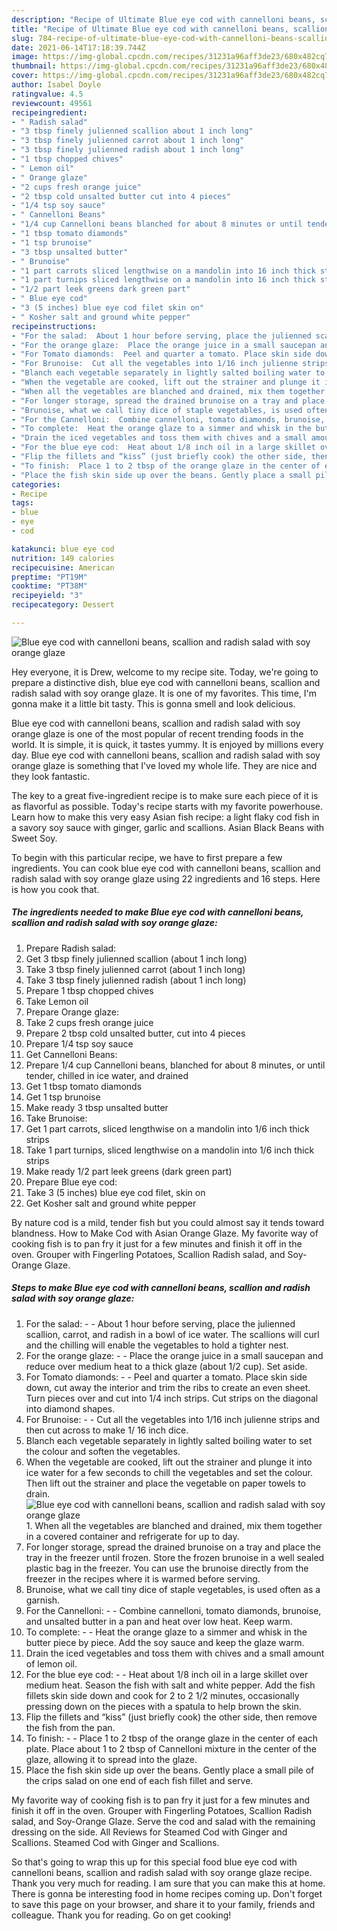 ```yaml
---
description: "Recipe of Ultimate Blue eye cod with cannelloni beans, scallion and radish salad with soy orange glaze"
title: "Recipe of Ultimate Blue eye cod with cannelloni beans, scallion and radish salad with soy orange glaze"
slug: 784-recipe-of-ultimate-blue-eye-cod-with-cannelloni-beans-scallion-and-radish-salad-with-soy-orange-glaze
date: 2021-06-14T17:18:39.744Z
image: https://img-global.cpcdn.com/recipes/31231a96aff3de23/680x482cq70/blue-eye-cod-with-cannelloni-beans-scallion-and-radish-salad-with-soy-orange-glaze-recipe-main-photo.jpg
thumbnail: https://img-global.cpcdn.com/recipes/31231a96aff3de23/680x482cq70/blue-eye-cod-with-cannelloni-beans-scallion-and-radish-salad-with-soy-orange-glaze-recipe-main-photo.jpg
cover: https://img-global.cpcdn.com/recipes/31231a96aff3de23/680x482cq70/blue-eye-cod-with-cannelloni-beans-scallion-and-radish-salad-with-soy-orange-glaze-recipe-main-photo.jpg
author: Isabel Doyle
ratingvalue: 4.5
reviewcount: 49561
recipeingredient:
- " Radish salad"
- "3 tbsp finely julienned scallion about 1 inch long"
- "3 tbsp finely julienned carrot about 1 inch long"
- "3 tbsp finely julienned radish about 1 inch long"
- "1 tbsp chopped chives"
- " Lemon oil"
- " Orange glaze"
- "2 cups fresh orange juice"
- "2 tbsp cold unsalted butter cut into 4 pieces"
- "1/4 tsp soy sauce"
- " Cannelloni Beans"
- "1/4 cup Cannelloni beans blanched for about 8 minutes or until tender chilled in ice water and drained"
- "1 tbsp tomato diamonds"
- "1 tsp brunoise"
- "3 tbsp unsalted butter"
- " Brunoise"
- "1 part carrots sliced lengthwise on a mandolin into 16 inch thick strips"
- "1 part turnips sliced lengthwise on a mandolin into 16 inch thick strips"
- "1/2 part leek greens dark green part"
- " Blue eye cod"
- "3 (5 inches) blue eye cod filet skin on"
- " Kosher salt and ground white pepper"
recipeinstructions:
- "For the salad:  About 1 hour before serving, place the julienned scallion, carrot, and radish in a bowl of ice water. The scallions will curl and the chilling will enable the vegetables to hold a tighter nest."
- "For the orange glaze:  Place the orange juice in a small saucepan and reduce over medium heat to a thick glaze (about 1/2 cup). Set aside."
- "For Tomato diamonds:  Peel and quarter a tomato. Place skin side down, cut away the interior and trim the ribs to create an even sheet. Turn pieces over and cut into 1/4 inch strips. Cut strips on the diagonal into diamond shapes."
- "For Brunoise:  Cut all the vegetables into 1/16 inch julienne strips and then cut across to make 1/ 16 inch dice."
- "Blanch each vegetable separately in lightly salted boiling water to set the colour and soften the vegetables."
- "When the vegetable are cooked, lift out the strainer and plunge it into ice water for a few seconds to chill the vegetables and set the colour. Then lift out the strainer and place the vegetable on paper towels to drain."
- "When all the vegetables are blanched and drained, mix them together in a covered container and refrigerate for up to day."
- "For longer storage, spread the drained brunoise on a tray and place the tray in the freezer until frozen. Store the frozen brunoise in a well sealed plastic bag in the freezer. You can use the brunoise directly from the freezer in the recipes where it is warmed before serving."
- "Brunoise, what we call tiny dice of staple vegetables, is used often as a garnish."
- "For the Cannelloni:  Combine cannelloni, tomato diamonds, brunoise, and unsalted butter in a pan and heat over low heat. Keep warm."
- "To complete:  Heat the orange glaze to a simmer and whisk in the butter piece by piece. Add the soy sauce and keep the glaze warm."
- "Drain the iced vegetables and toss them with chives and a small amount of lemon oil."
- "For the blue eye cod:  Heat about 1/8 inch oil in a large skillet over medium heat. Season the fish with salt and white pepper. Add the fish fillets skin side down and cook for 2 to 2 1/2 minutes, occasionally pressing down on the pieces with a spatula to help brown the skin."
- "Flip the fillets and “kiss” (just briefly cook) the other side, then remove the fish from the pan."
- "To finish:  Place 1 to 2 tbsp of the orange glaze in the center of each plate. Place about 1 to 2 tbsp of Cannelloni mixture in the center of the glaze, allowing it to spread into the glaze."
- "Place the fish skin side up over the beans. Gently place a small pile of the crips salad on one end of each fish fillet and serve."
categories:
- Recipe
tags:
- blue
- eye
- cod

katakunci: blue eye cod 
nutrition: 149 calories
recipecuisine: American
preptime: "PT19M"
cooktime: "PT38M"
recipeyield: "3"
recipecategory: Dessert

---
```



![Blue eye cod with cannelloni beans, scallion and radish salad with soy orange glaze](https://img-global.cpcdn.com/recipes/31231a96aff3de23/680x482cq70/blue-eye-cod-with-cannelloni-beans-scallion-and-radish-salad-with-soy-orange-glaze-recipe-main-photo.jpg)

Hey everyone, it is Drew, welcome to my recipe site. Today, we're going to prepare a distinctive dish, blue eye cod with cannelloni beans, scallion and radish salad with soy orange glaze. It is one of my favorites. This time, I'm gonna make it a little bit tasty. This is gonna smell and look delicious.

Blue eye cod with cannelloni beans, scallion and radish salad with soy orange glaze is one of the most popular of recent trending foods in the world. It is simple, it is quick, it tastes yummy. It is enjoyed by millions every day. Blue eye cod with cannelloni beans, scallion and radish salad with soy orange glaze is something that I've loved my whole life. They are nice and they look fantastic.

The key to a great five-ingredient recipe is to make sure each piece of it is as flavorful as possible. Today&#39;s recipe starts with my favorite powerhouse. Learn how to make this very easy Asian fish recipe: a light flaky cod fish in a savory soy sauce with ginger, garlic and scallions. Asian Black Beans with Sweet Soy.


To begin with this particular recipe, we have to first prepare a few ingredients. You can cook blue eye cod with cannelloni beans, scallion and radish salad with soy orange glaze using 22 ingredients and 16 steps. Here is how you cook that.

<!--inarticleads1-->

##### The ingredients needed to make Blue eye cod with cannelloni beans, scallion and radish salad with soy orange glaze:

1. Prepare  Radish salad:
1. Get 3 tbsp finely julienned scallion (about 1 inch long)
1. Take 3 tbsp finely julienned carrot (about 1 inch long)
1. Take 3 tbsp finely julienned radish (about 1 inch long)
1. Prepare 1 tbsp chopped chives
1. Take  Lemon oil
1. Prepare  Orange glaze:
1. Take 2 cups fresh orange juice
1. Prepare 2 tbsp cold unsalted butter, cut into 4 pieces
1. Prepare 1/4 tsp soy sauce
1. Get  Cannelloni Beans:
1. Prepare 1/4 cup Cannelloni beans, blanched for about 8 minutes, or until tender, chilled in ice water, and drained
1. Get 1 tbsp tomato diamonds
1. Get 1 tsp brunoise
1. Make ready 3 tbsp unsalted butter
1. Take  Brunoise:
1. Get 1 part carrots, sliced lengthwise on a mandolin into 1/6 inch thick strips
1. Take 1 part turnips, sliced lengthwise on a mandolin into 1/6 inch thick strips
1. Make ready 1/2 part leek greens (dark green part)
1. Prepare  Blue eye cod:
1. Take 3 (5 inches) blue eye cod filet, skin on
1. Get  Kosher salt and ground white pepper


By nature cod is a mild, tender fish but you could almost say it tends toward blandness. How to Make Cod with Asian Orange Glaze. My favorite way of cooking fish is to pan fry it just for a few minutes and finish it off in the oven. Grouper with Fingerling Potatoes, Scallion Radish salad, and Soy-Orange Glaze. 

<!--inarticleads2-->

##### Steps to make Blue eye cod with cannelloni beans, scallion and radish salad with soy orange glaze:

1. For the salad: -  - About 1 hour before serving, place the julienned scallion, carrot, and radish in a bowl of ice water. The scallions will curl and the chilling will enable the vegetables to hold a tighter nest.
1. For the orange glaze: -  - Place the orange juice in a small saucepan and reduce over medium heat to a thick glaze (about 1/2 cup). Set aside.
1. For Tomato diamonds: -  - Peel and quarter a tomato. Place skin side down, cut away the interior and trim the ribs to create an even sheet. Turn pieces over and cut into 1/4 inch strips. Cut strips on the diagonal into diamond shapes.
1. For Brunoise: -  - Cut all the vegetables into 1/16 inch julienne strips and then cut across to make 1/ 16 inch dice.
1. Blanch each vegetable separately in lightly salted boiling water to set the colour and soften the vegetables.
1. When the vegetable are cooked, lift out the strainer and plunge it into ice water for a few seconds to chill the vegetables and set the colour. Then lift out the strainer and place the vegetable on paper towels to drain.
<img src="//assets-global.cpcdn.com/assets/icons/button_play-2c75c40dde080a61004c1f40b05d8f140eaff45d7e9e6481dc71c63d2e7c4909.png" alt="Blue eye cod with cannelloni beans, scallion and radish salad with soy orange glaze">1. When all the vegetables are blanched and drained, mix them together in a covered container and refrigerate for up to day.
1. For longer storage, spread the drained brunoise on a tray and place the tray in the freezer until frozen. Store the frozen brunoise in a well sealed plastic bag in the freezer. You can use the brunoise directly from the freezer in the recipes where it is warmed before serving.
1. Brunoise, what we call tiny dice of staple vegetables, is used often as a garnish.
1. For the Cannelloni: -  - Combine cannelloni, tomato diamonds, brunoise, and unsalted butter in a pan and heat over low heat. Keep warm.
1. To complete: -  - Heat the orange glaze to a simmer and whisk in the butter piece by piece. Add the soy sauce and keep the glaze warm.
1. Drain the iced vegetables and toss them with chives and a small amount of lemon oil.
1. For the blue eye cod: -  - Heat about 1/8 inch oil in a large skillet over medium heat. Season the fish with salt and white pepper. Add the fish fillets skin side down and cook for 2 to 2 1/2 minutes, occasionally pressing down on the pieces with a spatula to help brown the skin.
1. Flip the fillets and “kiss” (just briefly cook) the other side, then remove the fish from the pan.
1. To finish: -  - Place 1 to 2 tbsp of the orange glaze in the center of each plate. Place about 1 to 2 tbsp of Cannelloni mixture in the center of the glaze, allowing it to spread into the glaze.
1. Place the fish skin side up over the beans. Gently place a small pile of the crips salad on one end of each fish fillet and serve.


My favorite way of cooking fish is to pan fry it just for a few minutes and finish it off in the oven. Grouper with Fingerling Potatoes, Scallion Radish salad, and Soy-Orange Glaze. Serve the cod and salad with the remaining dressing on the side. All Reviews for Steamed Cod with Ginger and Scallions. Steamed Cod with Ginger and Scallions. 

So that's going to wrap this up for this special food blue eye cod with cannelloni beans, scallion and radish salad with soy orange glaze recipe. Thank you very much for reading. I am sure that you can make this at home. There is gonna be interesting food in home recipes coming up. Don't forget to save this page on your browser, and share it to your family, friends and colleague. Thank you for reading. Go on get cooking!
